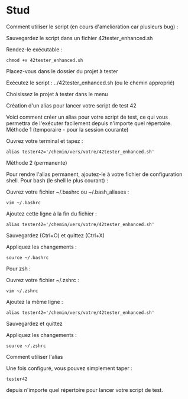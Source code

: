 # Stud

Comment utiliser le script (en cours d'amelioration car plusieurs bug) :

Sauvegardez le script dans un fichier 42tester_enhanced.sh

Rendez-le exécutable :     

    chmod +x 42tester_enhanced.sh

Placez-vous dans le dossier du projet à tester

Exécutez le script : ../42tester_enhanced.sh (ou le chemin approprié)

Choisissez le projet à tester dans le menu

Création d'un alias pour lancer votre script de test 42

Voici comment créer un alias pour votre script de test, ce qui vous permettra de l'exécuter facilement depuis n'importe quel répertoire.
Méthode 1 (temporaire - pour la session courante)

Ouvrez votre terminal et tapez :


    alias tester42='/chemin/vers/votre/42tester_enhanced.sh'

Méthode 2 (permanente)

Pour rendre l'alias permanent, ajoutez-le à votre fichier de configuration shell.
Pour bash (le shell le plus courant) :

Ouvrez votre fichier ~/.bashrc ou ~/.bash_aliases :



    vim ~/.bashrc

Ajoutez cette ligne à la fin du fichier :



    alias tester42='/chemin/vers/votre/42tester_enhanced.sh'

Sauvegardez (Ctrl+O) et quittez (Ctrl+X)

Appliquez les changements :


    source ~/.bashrc

Pour zsh :

Ouvrez votre fichier ~/.zshrc :



    vim ~/.zshrc

Ajoutez la même ligne :



    alias tester42='/chemin/vers/votre/42tester_enhanced.sh'

Sauvegardez et quittez

Appliquez les changements :



    source ~/.zshrc

Comment utiliser l'alias

Une fois configuré, vous pouvez simplement taper :


    tester42

depuis n'importe quel répertoire pour lancer votre script de test.
